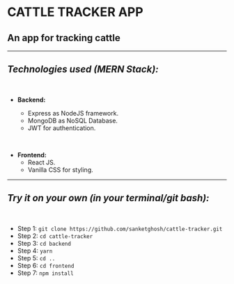 # **CATTLE TRACKER APP**

## An app for tracking cattle

---

## _Technologies used (MERN Stack):_

<br>

- **Backend:**

  - Express as NodeJS framework.
  - MongoDB as NoSQL Database.
  - JWT for authentication.

<br>

- **Frontend:**
  - React JS.
  - Vanilla CSS for styling.

---

## _Try it on your own (in your terminal/git bash):_

<br>

- Step 1: `git clone https://github.com/sanketghosh/cattle-tracker.git`
- Step 2: `cd cattle-tracker`
- Step 3: `cd backend`
- Step 4: `yarn`
- Step 5: `cd ..`
- Step 6: `cd frontend`
- Step 7: `npm install`
